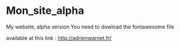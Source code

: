 # Mon_site_alpha
My website, alpha version
You need to dowload the fontawesome file 

available at this link : http://adrienwarnet.fr/

